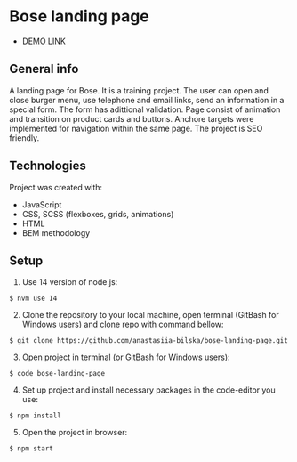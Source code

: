 # Bose landing page 

- [DEMO LINK](https://artyomwhite.github.io/BOSE-landing/)

## General info
A landing page for Bose. It is a training project. The user can open and close burger menu, use telephone and email links, send an information in a special form. The form has adittional validation. Page consist of animation and transition on product cards and buttons. Anchore targets were implemented for navigation within the same page. The project is SEO friendly.

## Technologies
Project was created with:
* JavaScript
* CSS, SCSS (flexboxes, grids, animations)
* HTML
* BEM methodology

## Setup
1. Use 14 version of node.js:
```
$ nvm use 14
```

2. Clone the repository to your local machine, open terminal (GitBash for Windows users) and clone repo with command bellow:
```
$ git clone https://github.com/anastasiia-bilska/bose-landing-page.git
```

3. Open project in terminal (or GitBash for Windows users):
```
$ code bose-landing-page
```

4. Set up project and install necessary packages in the code-editor you use:
```
$ npm install
```

5. Open the project in browser:
```
$ npm start
```
